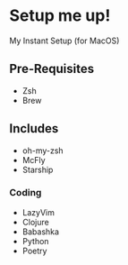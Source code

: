 # Setup me up!
My Instant Setup (for MacOS)

## Pre-Requisites

- Zsh
- Brew

## Includes

- oh-my-zsh
- McFly
- Starship 

### Coding

- LazyVim
- Clojure
- Babashka
- Python
- Poetry

